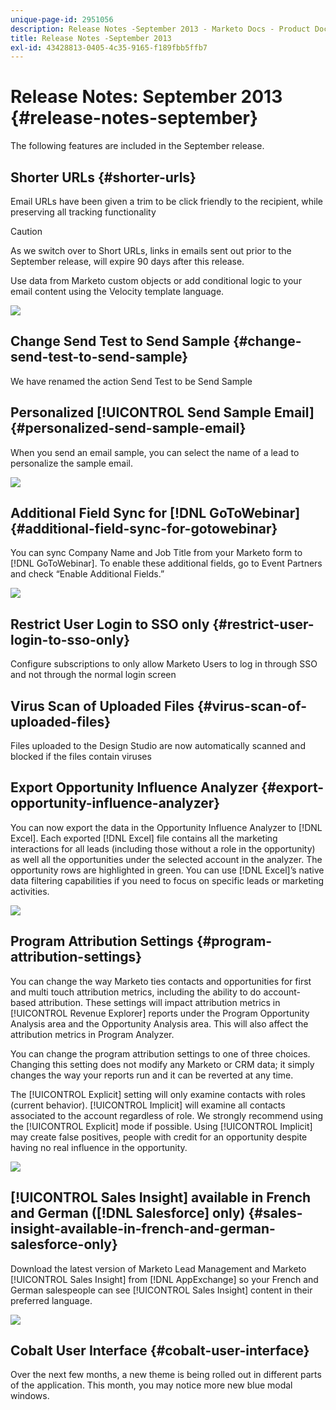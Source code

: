 ```yaml
---
unique-page-id: 2951056
description: Release Notes -September 2013 - Marketo Docs - Product Documentation
title: Release Notes -September 2013
exl-id: 43428813-0405-4c35-9165-f189fbb5ffb7
---
```

# Release Notes: September 2013 {#release-notes-september}

The following features are included in the September release.

## Shorter URLs {#shorter-urls}

Email URLs have been given a trim to be click friendly to the recipient, while preserving all tracking functionality

>[!CAUTION]
>
>As we switch over to Short URLs, links in emails sent out prior to the September release, will expire 90 days after this release.

Use data from Marketo custom objects or add conditional logic to your email content using the Velocity template language.

![](assets/image2014-9-22-17-3a10-3a56.png)

## Change Send Test to Send Sample {#change-send-test-to-send-sample}

We have renamed the action Send Test to be Send Sample

## Personalized [!UICONTROL Send Sample Email] {#personalized-send-sample-email}

When you send an email sample, you can select the name of a lead to personalize the sample email.

![](assets/image2014-9-22-17-3a11-3a22.png)

## Additional Field Sync for [!DNL GoToWebinar] {#additional-field-sync-for-gotowebinar}

You can sync Company Name and Job Title from your Marketo form to [!DNL GoToWebinar]. To enable these additional fields, go to Event Partners and check “Enable Additional Fields.”

![](assets/image2014-9-22-17-3a11-3a53.png)

## Restrict User Login to SSO only {#restrict-user-login-to-sso-only}

Configure subscriptions to only allow Marketo Users to log in through SSO and not through the normal login screen

## Virus Scan of Uploaded Files {#virus-scan-of-uploaded-files}

Files uploaded to the Design Studio are now automatically scanned and blocked if the files contain viruses

## Export Opportunity Influence Analyzer {#export-opportunity-influence-analyzer}

You can now export the data in the Opportunity Influence Analyzer to [!DNL Excel]. Each exported [!DNL Excel] file contains all the marketing interactions for all leads (including those without a role in the opportunity) as well all the opportunities under the selected account in the analyzer. The opportunity rows are highlighted in green. You can use [!DNL Excel]’s native data filtering capabilities if you need to focus on specific leads or marketing activities.

![](assets/image2014-9-22-17-3a12-3a23.png)

## Program Attribution Settings {#program-attribution-settings}

You can change the way Marketo ties contacts and opportunities for first and multi touch attribution metrics, including the ability to do account-based attribution. These settings will impact attribution metrics in [!UICONTROL Revenue Explorer] reports under the Program Opportunity Analysis area and the Opportunity Analysis area. This will also affect the attribution metrics in Program Analyzer.

You can change the program attribution settings to one of three choices. Changing this setting does not modify any Marketo or CRM data; it simply changes the way your reports run and it can be reverted at any time.

The [!UICONTROL Explicit] setting will only examine contacts with roles (current behavior). [!UICONTROL Implicit] will examine all contacts associated to the account regardless of role. We strongly recommend using the [!UICONTROL Explicit] mode if possible. Using [!UICONTROL Implicit] may create false positives, people with credit for an opportunity despite having no real influence in the opportunity.

![](assets/image2014-9-22-17-3a12-3a43.png)

## [!UICONTROL Sales Insight] available in French and German ([!DNL Salesforce] only) {#sales-insight-available-in-french-and-german-salesforce-only}

Download the latest version of Marketo Lead Management and Marketo [!UICONTROL Sales Insight] from [!DNL AppExchange] so your French and German salespeople can see [!UICONTROL Sales Insight] content in their preferred language.

![](assets/image2014-9-22-17-3a13-3a12.png)

## Cobalt User Interface {#cobalt-user-interface}

Over the next few months, a new theme is being rolled out in different parts of the application. This month, you may notice more new blue modal windows.
